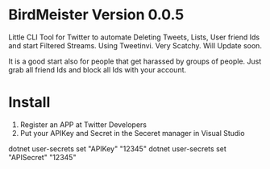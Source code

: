 # BirdMeister Version 0.0.5
Little CLI Tool for Twitter to automate Deleting Tweets, Lists, User friend Ids and start Filtered Streams. Using Tweetinvi. Very Scatchy. Will Update soon.

It is a good start also for people that get harassed by groups of people. Just grab all friend Ids and block all Ids with your account.

# Install
1. Register an APP at Twitter Developers
2. Put your APIKey and Secret in the Seceret manager in Visual Studio

dotnet user-secrets set "APIKey" "12345"
dotnet user-secrets set "APISecret" "12345"


